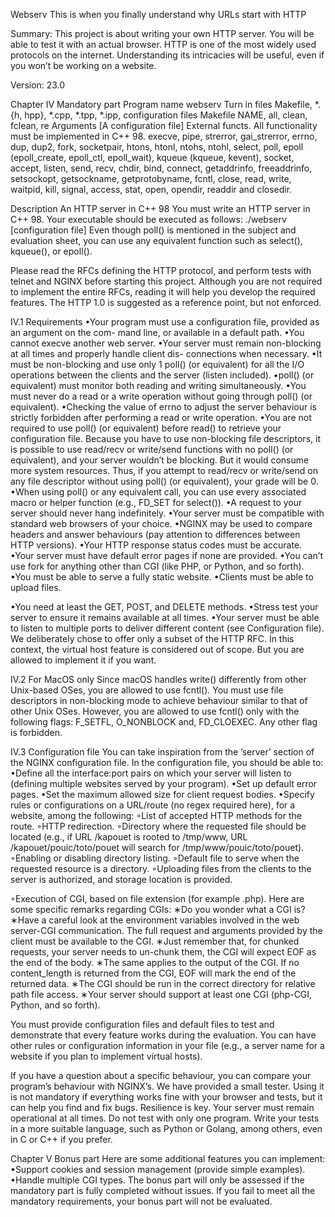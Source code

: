 Webserv
This is when you finally understand why URLs start with HTTP

Summary:
This project is about writing your own HTTP server.
You will be able to test it with an actual browser.
HTTP is one of the most widely used protocols on the internet.
Understanding its intricacies will be useful, even if you won’t be working on a website.

Version: 23.0

Chapter IV
Mandatory part
Program name webserv
Turn in files Makefile, *.{h, hpp}, *.cpp, *.tpp, *.ipp,
configuration files
Makefile NAME, all, clean, fclean, re
Arguments [A configuration file]
External functs. All functionality must be implemented in C++ 98.
execve, pipe, strerror, gai_strerror, errno, dup,
dup2, fork, socketpair, htons, htonl, ntohs, ntohl,
select, poll, epoll (epoll_create, epoll_ctl,
epoll_wait), kqueue (kqueue, kevent), socket,
accept, listen, send, recv, chdir, bind, connect,
getaddrinfo, freeaddrinfo, setsockopt, getsockname,
getprotobyname, fcntl, close, read, write, waitpid,
kill, signal, access, stat, open, opendir, readdir
and closedir.

Description An HTTP server in C++ 98
You must write an HTTP server in C++ 98.
Your executable should be executed as follows:
./webserv [configuration file]
Even though poll() is mentioned in the subject and evaluation sheet,
you can use any equivalent function such as select(), kqueue(), or
epoll().


Please read the RFCs defining the HTTP protocol, and perform tests
with telnet and NGINX before starting this project.
Although you are not required to implement the entire RFCs, reading
it will help you develop the required features.
The HTTP 1.0 is suggested as a reference point, but not enforced.


IV.1 Requirements
•Your program must use a configuration file, provided as an argument on the com-
mand line, or available in a default path.
•You cannot execve another web server.
•Your server must remain non-blocking at all times and properly handle client dis-
connections when necessary.
•It must be non-blocking and use only 1 poll() (or equivalent) for all the I/O
operations between the clients and the server (listen included).
•poll() (or equivalent) must monitor both reading and writing simultaneously.
•You must never do a read or a write operation without going through poll() (or
equivalent).
•Checking the value of errno to adjust the server behaviour is strictly forbidden
after performing a read or write operation.
•You are not required to use poll() (or equivalent) before read() to retrieve your
configuration file.
Because you have to use non-blocking file descriptors, it is
possible to use read/recv or write/send functions with no poll()
(or equivalent), and your server wouldn’t be blocking.
But it would consume more system resources.
Thus, if you attempt to read/recv or write/send on any file
descriptor without using poll() (or equivalent), your grade will
be 0.
•When using poll() or any equivalent call, you can use every associated macro or
helper function (e.g., FD_SET for select()).
•A request to your server should never hang indefinitely.
•Your server must be compatible with standard web browsers of your choice.
•NGINX may be used to compare headers and answer behaviours (pay attention to
differences between HTTP versions).
•Your HTTP response status codes must be accurate.
•Your server must have default error pages if none are provided.
•You can’t use fork for anything other than CGI (like PHP, or Python, and so forth).
•You must be able to serve a fully static website.
•Clients must be able to upload files.


•You need at least the GET, POST, and DELETE methods.
•Stress test your server to ensure it remains available at all times.
•Your server must be able to listen to multiple ports to deliver different content (see
Configuration file).
We deliberately chose to offer only a subset of the HTTP RFC. In this
context, the virtual host feature is considered out of scope. But
you are allowed to implement it if you want.


IV.2 For MacOS only
Since macOS handles write() differently from other Unix-based OSes,
you are allowed to use fcntl().
You must use file descriptors in non-blocking mode to achieve
behaviour similar to that of other Unix OSes.
However, you are allowed to use fcntl() only with the following
flags:
F_SETFL, O_NONBLOCK and, FD_CLOEXEC.
Any other flag is forbidden.

IV.3 Configuration file
You can take inspiration from the ’server’ section of the NGINX
configuration file.
In the configuration file, you should be able to:
•Define all the interface:port pairs on which your server will listen to (defining multiple websites served by your program).
•Set up default error pages.
•Set the maximum allowed size for client request bodies.
•Specify rules or configurations on a URL/route (no regex required here), for a website, among the following:
◦List of accepted HTTP methods for the route.
◦HTTP redirection.
◦Directory where the requested file should be located (e.g., if URL /kapouet is rooted to /tmp/www, URL /kapouet/pouic/toto/pouet will search for /tmp/www/pouic/toto/pouet).
◦Enabling or disabling directory listing.
◦Default file to serve when the requested resource is a directory.
◦Uploading files from the clients to the server is authorized, and storage location is provided.


◦Execution of CGI, based on file extension (for example .php). Here are some specific remarks regarding CGIs:
∗Do you wonder what a CGI is?
∗Have a careful look at the environment variables involved in the web server-CGI communication. The full request and arguments provided by
the client must be available to the CGI.
∗Just remember that, for chunked requests, your server needs to un-chunk
them, the CGI will expect EOF as the end of the body.
∗The same applies to the output of the CGI. If no content_length is returned from the CGI, EOF will mark the end of the returned data.
∗The CGI should be run in the correct directory for relative path file access.
∗Your server should support at least one CGI (php-CGI, Python, and so
forth).

You must provide configuration files and default files to test and demonstrate that every feature works during the evaluation.
You can have other rules or configuration information in your file (e.g., a server name for a website if you plan to implement virtual hosts).

If you have a question about a specific behaviour, you can compare
your program’s behaviour with NGINX’s.
We have provided a small tester. Using it is not mandatory if
everything works fine with your browser and tests, but it can help
you find and fix bugs.
Resilience is key. Your server must remain operational at all times.
Do not test with only one program. Write your tests in a more
suitable language, such as Python or Golang, among others, even
in C or C++ if you prefer.

Chapter V
Bonus part
Here are some additional features you can implement:
•Support cookies and session management (provide simple examples).
•Handle multiple CGI types.
The bonus part will only be assessed if the mandatory part is fully
completed without issues. If you fail to meet all the mandatory
requirements, your bonus part will not be evaluated.
